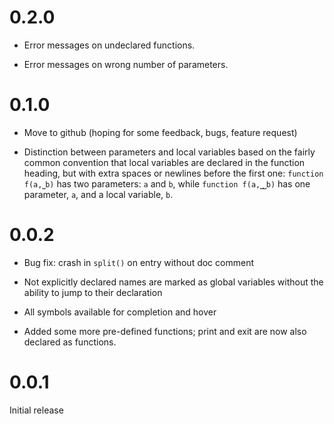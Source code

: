 0.2.0
=====

- Error messages on undeclared functions.

- Error messages on wrong number of parameters.

0.1.0
=====

- Move to github (hoping for some feedback, bugs, feature request)

- Distinction between parameters and local variables based on the fairly common convention that local variables are declared in the function heading, but with extra spaces or newlines before the first one: `function f(a,⎵b)` has two parameters: `a` and `b`, while `function f(a,⎵⎵b)` has one parameter, `a`, and a local variable, `b`.

0.0.2
=====

- Bug fix: crash in `split()` on entry without doc comment

- Not explicitly declared names are marked as global variables without the ability to jump to their declaration
    
- All symbols available for completion and hover
    
- Added some more pre-defined functions; print and exit are now also declared as functions.


0.0.1
=====
Initial release
